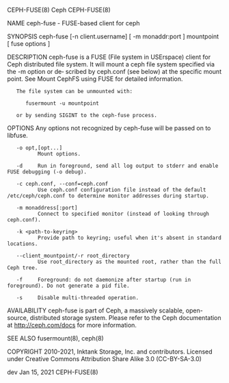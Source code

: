 CEPH-FUSE(8)                                                                    Ceph                                                                    CEPH-FUSE(8)

NAME
       ceph-fuse - FUSE-based client for ceph

SYNOPSIS
       ceph-fuse [-n client.username] [ -m monaddr:port ] mountpoint [ fuse options ]

DESCRIPTION
       ceph-fuse  is  a FUSE (File system in USErspace) client for Ceph distributed file system. It will mount a ceph file system specified via the -m option or de‐
       scribed by ceph.conf (see below) at the specific mount point. See Mount CephFS using FUSE for detailed information.

       The file system can be unmounted with:

          fusermount -u mountpoint

       or by sending SIGINT to the ceph-fuse process.

OPTIONS
       Any options not recognized by ceph-fuse will be passed on to libfuse.

       -o opt,[opt...]
              Mount options.

       -d     Run in foreground, send all log output to stderr and enable FUSE debugging (-o debug).

       -c ceph.conf, --conf=ceph.conf
              Use ceph.conf configuration file instead of the default /etc/ceph/ceph.conf to determine monitor addresses during startup.

       -m monaddress[:port]
              Connect to specified monitor (instead of looking through ceph.conf).

       -k <path-to-keyring>
              Provide path to keyring; useful when it's absent in standard locations.

       --client_mountpoint/-r root_directory
              Use root_directory as the mounted root, rather than the full Ceph tree.

       -f     Foreground: do not daemonize after startup (run in foreground). Do not generate a pid file.

       -s     Disable multi-threaded operation.

AVAILABILITY
       ceph-fuse is part of Ceph, a massively scalable, open-source, distributed storage system. Please refer to the Ceph documentation at http://ceph.com/docs  for
       more information.

SEE ALSO
       fusermount(8), ceph(8)

COPYRIGHT
       2010-2021, Inktank Storage, Inc. and contributors. Licensed under Creative Commons Attribution Share Alike 3.0 (CC-BY-SA-3.0)

dev                                                                         Jan 15, 2021                                                                CEPH-FUSE(8)
